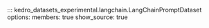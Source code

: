 ::: kedro_datasets_experimental.langchain.LangChainPromptDataset
    options:
        members: true
        show_source: true
